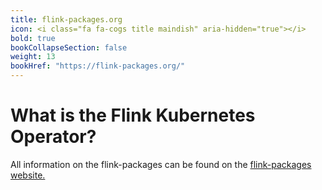```yaml
---
title: flink-packages.org
icon: <i class="fa fa-cogs title maindish" aria-hidden="true"></i>
bold: true
bookCollapseSection: false
weight: 13
bookHref: "https://flink-packages.org/"
---
```

<!--
Licensed to the Apache Software Foundation (ASF) under one
or more contributor license agreements.  See the NOTICE file
distributed with this work for additional information
regarding copyright ownership.  The ASF licenses this file
to you under the Apache License, Version 2.0 (the
"License"); you may not use this file except in compliance
with the License.  You may obtain a copy of the License at

  http://www.apache.org/licenses/LICENSE-2.0

Unless required by applicable law or agreed to in writing,
software distributed under the License is distributed on an
"AS IS" BASIS, WITHOUT WARRANTIES OR CONDITIONS OF ANY
KIND, either express or implied.  See the License for the
specific language governing permissions and limitations
under the License.
-->

# What is the Flink Kubernetes Operator?

All information on the flink-packages can be found on the [flink-packages website.](https://flink-packages.org)